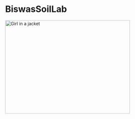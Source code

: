 # BiswasSoilLab
<img src="https://user-images.githubusercontent.com/52851184/172967623-4a2e539c-2701-40bf-9d23-e20f838e4b69.jpeg" alt="Girl in a jacket" width="400" height="300">
